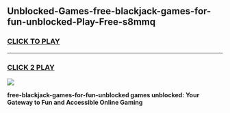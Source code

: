
## Unblocked-Games-free-blackjack-games-for-fun-unblocked-Play-Free-s8mmq
<h3>
<a href="https://premium76.site?title=free-blackjack-games-for-fun-unblocked&ref=22A">CLICK TO PLAY</a></h3>
<hr>

<h3>
<a href="https://premium76.site?title=free-blackjack-games-for-fun-unblocked&ref=22A">CLICK 2 PLAY</a>
  
</h3>

<a href="https://premium76.site?title=free-blackjack-games-for-fun-unblocked&ref=22A"><img src="https://clearcache.store/games.png"></a>


**free-blackjack-games-for-fun-unblocked games unblocked: Your Gateway to Fun and Accessible Online Gaming**
